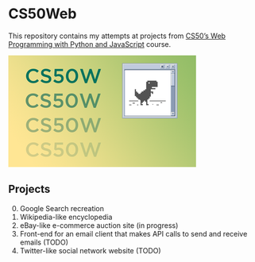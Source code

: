 # CS50Web
This repository contains my attempts at projects from [CS50’s Web Programming with Python and JavaScript](https://cs50.harvard.edu/web/2020/) course.

![CS50 Web image displaying Google's Dinosaur game](CS50W.png)

## Projects
0. Google Search recreation
1. Wikipedia-like encyclopedia
2. eBay-like e-commerce auction site (in progress)
3. Front-end for an email client that makes API calls to send and receive emails (TODO)
4. Twitter-like social network website (TODO)
